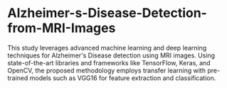# Alzheimer-s-Disease-Detection-from-MRI-Images
 This study leverages advanced machine learning and deep learning techniques for Alzheimer's Disease detection using MRI images. Using state-of-the-art libraries and frameworks like TensorFlow, Keras, and OpenCV, the proposed methodology employs transfer learning with pre-trained models such as VGG16 for feature extraction and classification. 

